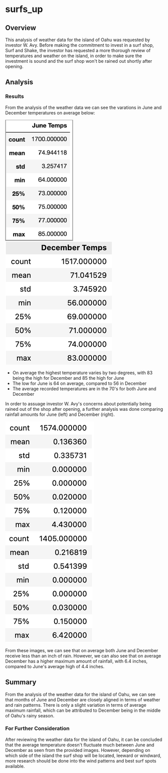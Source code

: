 # surfs_up

## Overview

This analysis of weather data for the island of Oahu was requested by investor W. Avy. Before making the commitment to invest in a surf shop, Surf and Shake, the investor has requested a more thorough review of temperatures and weather on the island, in order to make sure the investment is sound and the surf shop won't be rained out shortly after opening. 

## Analysis

### Results

From the analysis of the weather data we can see the varations in June and December temperatures on average below:

![junetemps](surfs_up/Starter_Code/junetemps.png) ![dectemps1](surfs_up/Starter_Code/dectemps1.png)

- On average the highest temperature varies by two degrees, with 83 being the high for December and 85 the high for June
- The low for June is 64 on average, compared to 56 in December
- The average recorded temperatures are in the 70's for both June and December

In order to assuage investor W. Avy's concerns about potentially being rained out of the shop after opening, a further analysis was done comparing rainfall amounts for June (left) and December (right).

![junerain](surfs_up/Starter_Code/junerain.png) ![decrain](surfs_up/Starter_Code/decrain.png)

From these images, we can see that on average both June and December receive less than an inch of rain. However, we can also see that on average December has a higher maximum amount of rainfall, with 6.4 inches, compared to June's average high of 4.4 inches. 

## Summary

From the analysis of the weather data for the island of Oahu, we can see that months of June and December are closely aligned in terms of weather and rain patterns. There is only a slight variation in terms of average maximum rainfall, which can be attributed to December being in the middle of Oahu's rainy season.  

### For Further Consideration

After reviewing the weather data for the island of Oahu, it can be concluded that the average temperature doesn't fluctuate much between June and December as seen from the provided images. However, depending on which side of the island the surf shop will be located, leeward or windward, more research should be done into the wind patterns and best surf spots available. 

